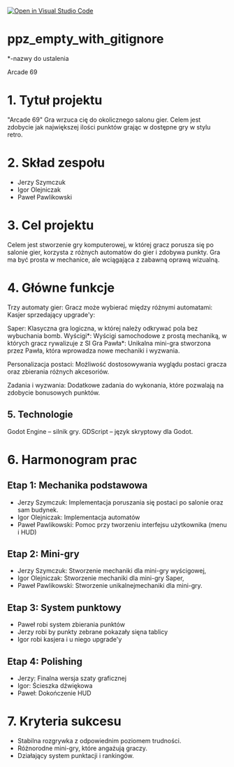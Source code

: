 [![Open in Visual Studio Code](https://classroom.github.com/assets/open-in-vscode-2e0aaae1b6195c2367325f4f02e2d04e9abb55f0b24a779b69b11b9e10269abc.svg)](https://classroom.github.com/online_ide?assignment_repo_id=16106805&assignment_repo_type=AssignmentRepo)
# ppz_empty_with_gitignore

*-nazwy do ustalenia

Arcade 69
# 1. Tytuł projektu
"Arcade 69"
Gra wrzuca cię do okolicznego salonu gier. Celem jest zdobycie jak największej ilości punktów grając w dostępne gry w stylu retro.

# 2. Skład zespołu
 - Jerzy Szymczuk
 - Igor Olejniczak
 - Paweł Pawlikowski

# 3. Cel projektu
Celem jest stworzenie gry komputerowej, w której gracz porusza się po salonie gier, korzysta z różnych automatów do gier i zdobywa punkty. Gra ma być prosta w mechanice, ale wciągająca z zabawną oprawą wizualną.

# 4. Główne funkcje
Trzy automaty gier:
Gracz może wybierać między różnymi automatami:
Kasjer sprzedający upgrade'y:

Saper: Klasyczna gra logiczna, w której należy odkrywać pola bez wybuchania bomb.
Wyścigi*: Wyścigi samochodowe z prostą mechaniką, w których gracz rywalizuje z SI
Gra Pawła*: Unikalna mini-gra stworzona przez Pawła, która wprowadza nowe mechaniki i wyzwania.


Personalizacja postaci:
Możliwość dostosowywania wyglądu postaci gracza oraz zbierania różnych akcesoriów.

Zadania i wyzwania:
Dodatkowe zadania do wykonania, które pozwalają na zdobycie bonusowych punktów.

## 5. Technologie
Godot Engine – silnik gry.
GDScript – język skryptowy dla Godot.

# 6. Harmonogram prac
## Etap 1: Mechanika podstawowa

 - Jerzy Szymczuk: Implementacja poruszania się postaci po salonie oraz sam budynek.
 - Igor Olejniczak: Implementacja automatów
 - Paweł Pawlikowski: Pomoc przy tworzeniu interfejsu użytkownika (menu i HUD)
## Etap 2: Mini-gry

 - Jerzy Szymczuk: Stworzenie mechaniki dla mini-gry wyścigowej,
 - Igor Olejniczak: Stworzenie mechaniki dla mini-gry Saper,
 - Paweł Pawlikowski: Stworzenie unikalnejmechaniki dla mini-gry.

## Etap 3: System punktowy

 - Paweł robi system zbierania punktów
 - Jerzy robi by punkty zebrane pokazały sięna tablicy
 - Igor robi kasjera i u niego upgrade'y

## Etap 4: Polishing

 - Jerzy: Finalna wersja szaty graficznej
 - Igor: Ścieszka dźwiękowa
 - Paweł: Dokończenie HUD



# 7. Kryteria sukcesu
 - Stabilna rozgrywka z odpowiednim poziomem trudności.
 - Różnorodne mini-gry, które angażują graczy.
 - Działający system punktacji i rankingów.
